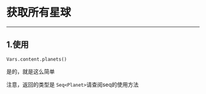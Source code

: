 # 获取所有星球
***
## 1.使用
```text
Vars.content.planets()
```
是的，就是这么简单

注意，返回的类型是 ```Seq<Planet>```请查阅seq的使用方法